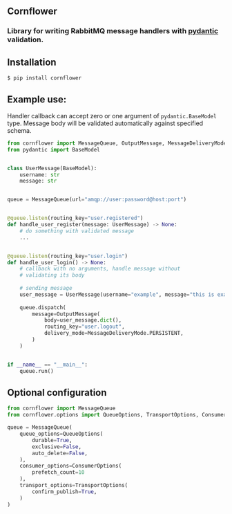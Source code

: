 ## Cornflower
### Library for writing RabbitMQ message handlers with [pydantic](https://github.com/samuelcolvin/pydantic) validation.

## Installation
`$ pip install cornflower`

## Example use:


Handler callback can accept zero or one argument of `pydantic.BaseModel` type. Message body will be validated automatically against specified schema.

```python
from cornflower import MessageQueue, OutputMessage, MessageDeliveryMode
from pydantic import BaseModel


class UserMessage(BaseModel):
    username: str
    message: str


queue = MessageQueue(url="amqp://user:password@host:port")


@queue.listen(routing_key="user.registered")
def handle_user_register(message: UserMessage) -> None:
    # do something with validated message
    ...


@queue.listen(routing_key="user.login")
def handle_user_login() -> None:
    # callback with no arguments, handle message without
    # validating its body
    
    # sending message
    user_message = UserMessage(username="example", message="this is example")
    
    queue.dispatch(
        message=OutputMessage(
            body=user_message.dict(),
            routing_key="user.logout",
            delivery_mode=MessageDeliveryMode.PERSISTENT,
        )
    )


if __name__ == "__main__":
    queue.run()
```


## Optional configuration

```python
from cornflower import MessageQueue
from cornflower.options import QueueOptions, TransportOptions, ConsumerOptions

queue = MessageQueue(
    queue_options=QueueOptions(
        durable=True,
        exclusive=False,
        auto_delete=False,
    ),
    consumer_options=ConsumerOptions(
        prefetch_count=10
    ),
    transport_options=TransportOptions(
        confirm_publish=True,
    )
)
```